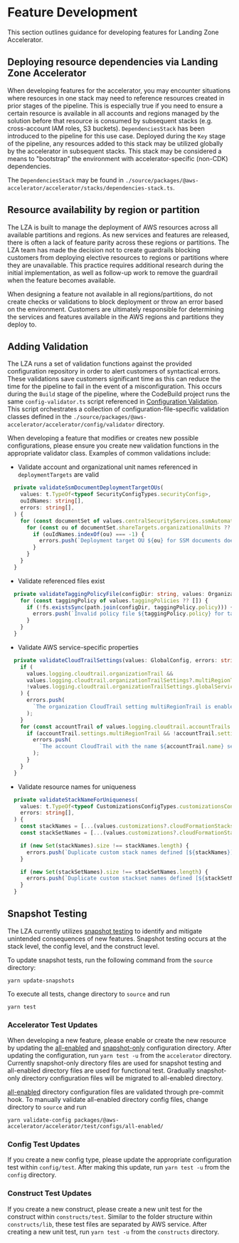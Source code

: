 # Feature Development

This section outlines guidance for developing features for Landing Zone Accelerator.

## Deploying resource dependencies via Landing Zone Accelerator

When developing features for the accelerator, you may encounter situations where resources in one stack may need to reference resources created in prior stages of the pipeline. This is especially true if you need to ensure a certain resource is available in all accounts and regions managed by the solution before that resource is consumed by subsequent stacks (e.g. cross-account IAM roles, S3 buckets). `DependenciesStack` has been introduced to the pipeline for this use case. Deployed during the `Key` stage of the pipeline, any resources added to this stack may be utilized globally by the accelerator in subsequent stacks. This stack may be considered a means to "bootstrap" the environment with accelerator-specific (non-CDK) dependencies.

The `DependenciesStack` may be found in `./source/packages/@aws-accelerator/accelerator/stacks/dependencies-stack.ts`.

## Resource availability by region or partition

The LZA is built to manage the deployment of AWS resources across all available partitions and regions. As new services and features are released, there is often a lack of feature parity across these regions or partitions. The LZA team has made the decision not to create guardrails blocking customers from deploying elective resources to regions or partitions where they are unavailable. This practice requires additional research during the initial implementation, as well as follow-up work to remove the guardrail when the feature becomes available.

When designing a feature not available in all regions/partitions, do not create checks or validations to block deployment or throw an error based on the environment. Customers are ultimately responsible for determining the services and features available in the AWS regions and partitions they deploy to. 

## Adding Validation

The LZA runs a set of validation functions against the provided configuration repository in order to alert customers of syntactical errors. These validations save customers significant time as this can reduce the time for the pipeline to fail in the event of a misconfiguration. This occurs during the `Build` stage of the pipeline, where the CodeBuild project runs the same `config-validator.ts` script referenced in [Configuration Validation](./scripts.md/#configuration-validator). This script orchestrates a collection of configuration-file-specific validation classes defined in the `./source/packages/@aws-accelerator/accelerator/config/validator` directory.

When developing a feature that modifies or creates new possible configurations, please ensure you create new validation functions in the appropriate validator class. Examples of common validations include:
- Validate account and organizational unit names referenced in `deploymentTargets` are valid
```ts
  private validateSsmDocumentDeploymentTargetOUs(
    values: t.TypeOf<typeof SecurityConfigTypes.securityConfig>,
    ouIdNames: string[],
    errors: string[],
  ) {
    for (const documentSet of values.centralSecurityServices.ssmAutomation.documentSets ?? []) {
      for (const ou of documentSet.shareTargets.organizationalUnits ?? []) {
        if (ouIdNames.indexOf(ou) === -1) {
          errors.push(`Deployment target OU ${ou} for SSM documents does not exists in organization-config.yaml file.`);
        }
      }
    }
  }
```
- Validate referenced files exist
```ts
  private validateTaggingPolicyFile(configDir: string, values: OrganizationConfig, errors: string[]) {
    for (const taggingPolicy of values.taggingPolicies ?? []) {
      if (!fs.existsSync(path.join(configDir, taggingPolicy.policy))) {
        errors.push(`Invalid policy file ${taggingPolicy.policy} for tagging policy ${taggingPolicy.name} !!!`);
      }
    }
  }
```
- Validate AWS service-specific properties
```ts
  private validateCloudTrailSettings(values: GlobalConfig, errors: string[]) {
    if (
      values.logging.cloudtrail.organizationTrail &&
      values.logging.cloudtrail.organizationTrailSettings?.multiRegionTrail &&
      !values.logging.cloudtrail.organizationTrailSettings.globalServiceEvents
    ) {
      errors.push(
        `The organization CloudTrail setting multiRegionTrail is enabled, the globalServiceEvents must be enabled as well`,
      );
    }
    for (const accountTrail of values.logging.cloudtrail.accountTrails ?? []) {
      if (accountTrail.settings.multiRegionTrail && !accountTrail.settings.globalServiceEvents) {
        errors.push(
          `The account CloudTrail with the name ${accountTrail.name} setting multiRegionTrail is enabled, the globalServiceEvents must be enabled as well`,
        );
      }
    }
  }
```
- Validate resource names for uniqueness
```ts
  private validateStackNameForUniqueness(
    values: t.TypeOf<typeof CustomizationsConfigTypes.customizationsConfig>,
    errors: string[],
  ) {
    const stackNames = [...(values.customizations?.cloudFormationStacks ?? [])].map(item => item.name);
    const stackSetNames = [...(values.customizations?.cloudFormationStackSets ?? [])].map(item => item.name);

    if (new Set(stackNames).size !== stackNames.length) {
      errors.push(`Duplicate custom stack names defined [${stackNames}].`);
    }

    if (new Set(stackSetNames).size !== stackSetNames.length) {
      errors.push(`Duplicate custom stackset names defined [${stackSetNames}].`);
    }
  }
```

## Snapshot Testing

The LZA currently utilizes [snapshot testing](https://jestjs.io/docs/snapshot-testing) to identify and mitigate unintended consequences of new features. Snapshot testing occurs at the stack level, the config level, and the construct level. 

To update snapshot tests, run the following command from the `source` directory:
```
yarn update-snapshots
```
To execute all tests, change directory to `source` and run
```
yarn test
```

### Accelerator Test Updates

When developing a new feature, please enable or create the new resource by updating the [all-enabled](https://github.com/awslabs/landing-zone-accelerator-on-aws/tree/main/source/packages/%40aws-accelerator/accelerator/test/configs/all-enabled) and [snapshot-only](https://github.com/awslabs/landing-zone-accelerator-on-aws/tree/main/source/packages/%40aws-accelerator/accelerator/test/configs/snapshot-only)  configuration directory. After updating the configuration, run `yarn test -u` from the `accelerator` directory.
Currently snapshot-only directory files are used for snapshot testing and all-enabled directory files are used for functional test. Gradually snapshot-only directory configuration files will be migrated to all-enabled directory.

[all-enabled](https://github.com/awslabs/landing-zone-accelerator-on-aws/tree/main/source/packages/%40aws-accelerator/accelerator/test/configs/all-enabled) directory configuration files are validated through pre-commit hook. 
To manually validate all-enabled directory config files, change directory to `source` and run 
```
yarn validate-config packages/@aws-accelerator/accelerator/test/configs/all-enabled/
```

### Config Test Updates

If you create a new config type, please update the appropriate configuration test within `config/test`. After making this update, run `yarn test -u` from the `config` directory.

### Construct Test Updates

If you create a new construct, please create a new unit test for the construct within `constructs/test`. Similar to the folder structure within `constructs/lib`, these test files are separated by AWS service. After creating a new unit test, run `yarn test -u` from the `constructs` directory.